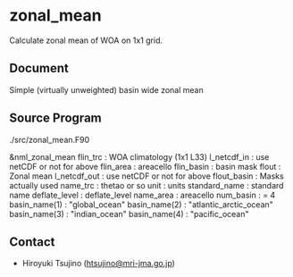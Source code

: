 zonal_mean
========

Calculate zonal mean of WOA on 1x1 grid.


Document
--------

  Simple (virtually unweighted) basin wide zonal mean


Source Program
---------

./src/zonal_mean.F90

&nml_zonal_mean
  flin_trc      : WOA climatology (1x1 L33)
  l_netcdf_in   : use netCDF or not for above
  flin_area     : areacello
  flin_basin    : basin mask
  flout         : Zonal mean
  l_netcdf_out  : use netCDF or not for above
  flout_basin   : Masks actually used
  name_trc      : thetao or so
  unit          : units
  standard_name : standard name
  deflate_level : deflate_level
  name_area     : areacello
  num_basin     : = 4
  basin_name(1) : "global_ocean"
  basin_name(2) : "atlantic_arctic_ocean"
  basin_name(3) : "indian_ocean"
  basin_name(4) : "pacific_ocean"


Contact
-------

  * Hiroyuki Tsujino (htsujino@mri-jma.go.jp)
